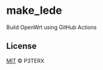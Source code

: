 # make_lede

Build OpenWrt using GitHub Actions



## License

[MIT](https://github.com/P3TERX/Actions-OpenWrt/blob/master/LICENSE) © P3TERX
